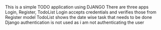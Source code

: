 This is a simple TODO application using DJANGO
There are three apps Login, Register, TodoList
Login accepts credentials and verifies those from Register model
TodoList shows the date wise task that needs to be done
Django authentication is not used as i am not authenticating the user